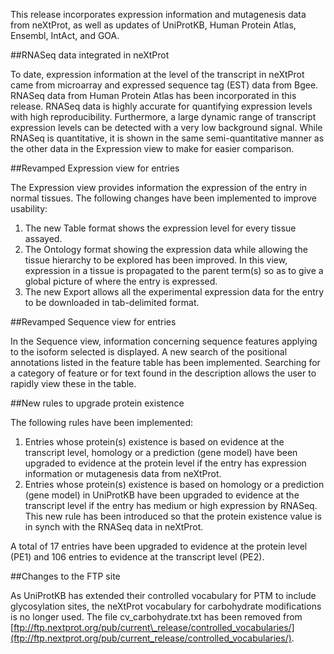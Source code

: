 This release incorporates expression information and mutagenesis data from neXtProt, as well as updates of UniProtKB, Human Protein Atlas, Ensembl, IntAct, and GOA.

##RNASeq data integrated in neXtProt

To date, expression information at the level of the transcript in neXtProt came from microarray and expressed sequence tag (EST) data from Bgee. RNASeq data from Human Protein Atlas has been incorporated in this release. RNASeq data is highly accurate for quantifying expression levels with high reproducibility. Furthermore, a large dynamic range of transcript expression levels can be detected with a very low background signal. While RNASeq is quantitative, it is shown in the same semi-quantitative manner as the other data in the Expression view to make for easier comparison. 

##Revamped Expression view for entries

The Expression view provides information the expression of the entry in normal tissues. The following changes have been implemented to improve usability:

1.	The new Table format shows the expression level for every tissue assayed.
2.	The Ontology format showing the expression data while allowing the tissue hierarchy to be explored has been improved. In this view, expression in a tissue is propagated to the parent term(s) so as to give a global picture of where the entry is expressed.
3.	The new Export allows all the experimental expression data for the entry to be downloaded in tab-delimited format.

##Revamped Sequence view for entries

In the Sequence view, information concerning sequence features applying to the isoform selected is displayed. A new search of the positional annotations listed in the feature table has been implemented. Searching for a category of feature or for text found in the description allows the user to rapidly view these in the table.

##New rules to upgrade protein existence

The following rules have been implemented:

1.	Entries whose protein(s) existence is based on evidence at the transcript level, homology or a prediction (gene model) have been upgraded to evidence at the protein level if the entry has expression information or mutagenesis data from neXtProt.
2.	Entries whose protein(s) existence is based on homology or a prediction (gene model) in UniProtKB have been upgraded to evidence at the transcript level if the entry has medium or high expression by RNASeq. This new rule has been introduced so that the protein existence value is in synch with the RNASeq data in neXtProt.

A total of 17 entries have been upgraded to evidence at the protein level (PE1) and 106 entries to evidence at the transcript level (PE2).

##Changes to the FTP site

As UniProtKB has extended their controlled vocabulary for PTM to include glycosylation sites, the neXtProt vocabulary for carbohydrate modifications is no longer used. The file cv_carbohydrate.txt has been removed from [ftp://ftp.nextprot.org/pub/current\_release/controlled_vocabularies/](ftp://ftp.nextprot.org/pub/current_release/controlled_vocabularies/).

